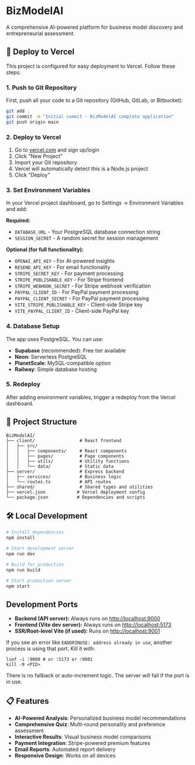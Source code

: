 # BizModelAI

A comprehensive AI-powered platform for business model discovery and entrepreneurial assessment.

## 🚀 Deploy to Vercel

This project is configured for easy deployment to Vercel. Follow these steps:

### 1. Push to Git Repository

First, push all your code to a Git repository (GitHub, GitLab, or Bitbucket):

```bash
git add .
git commit -m "Initial commit - BizModelAI complete application"
git push origin main
```

### 2. Deploy to Vercel

1. Go to [vercel.com](https://vercel.com) and sign up/login
2. Click "New Project"
3. Import your Git repository
4. Vercel will automatically detect this is a Node.js project
5. Click "Deploy"

### 3. Set Environment Variables

In your Vercel project dashboard, go to Settings → Environment Variables and add:

**Required:**

- `DATABASE_URL` - Your PostgreSQL database connection string
- `SESSION_SECRET` - A random secret for session management

**Optional (for full functionality):**

- `OPENAI_API_KEY` - For AI-powered insights
- `RESEND_API_KEY` - For email functionality
- `STRIPE_SECRET_KEY` - For payment processing
- `STRIPE_PUBLISHABLE_KEY` - For Stripe frontend
- `STRIPE_WEBHOOK_SECRET` - For Stripe webhook verification
- `PAYPAL_CLIENT_ID` - For PayPal payment processing
- `PAYPAL_CLIENT_SECRET` - For PayPal payment processing
- `VITE_STRIPE_PUBLISHABLE_KEY` - Client-side Stripe key
- `VITE_PAYPAL_CLIENT_ID` - Client-side PayPal key

### 4. Database Setup

The app uses PostgreSQL. You can use:

- **Supabase** (recommended): Free tier available
- **Neon**: Serverless PostgreSQL
- **PlanetScale**: MySQL-compatible option
- **Railway**: Simple database hosting

### 5. Redeploy

After adding environment variables, trigger a redeploy from the Vercel dashboard.

## 📁 Project Structure

```
BizModelAI/
├── client/                 # React frontend
│   ├── src/
│   │   ├── components/     # React components
│   │   ├── pages/          # Page components
│   │   ├── utils/          # Utility functions
│   │   └── data/           # Static data
├── server/                 # Express backend
│   ├── services/           # Business logic
│   └── routes.ts           # API routes
├── shared/                 # Shared types and utilities
├── vercel.json            # Vercel deployment config
└── package.json           # Dependencies and scripts
```

## 🛠️ Local Development

```bash
# Install dependencies
npm install

# Start development server
npm run dev

# Build for production
npm run build

# Start production server
npm start
```

## Development Ports

- **Backend (API server):** Always runs on [http://localhost:9000](http://localhost:9000)
- **Frontend (Vite dev server):** Always runs on [http://localhost:5173](http://localhost:5173)
- **SSR/Root-level Vite (if used):** Runs on [http://localhost:9001](http://localhost:9001)

If you see an error like `EADDRINUSE: address already in use`, another process is using that port. Kill it with:

```
lsof -i :9000 # or :5173 or :9001
kill -9 <PID>
```

There is no fallback or auto-increment logic. The server will fail if the port is in use.

## 📋 Features

- **AI-Powered Analysis**: Personalized business model recommendations
- **Comprehensive Quiz**: Multi-round personality and preference assessment
- **Interactive Results**: Visual business model comparisons
- **Payment Integration**: Stripe-powered premium features
- **Email Reports**: Automated report delivery
- **Responsive Design**: Works on all devices
